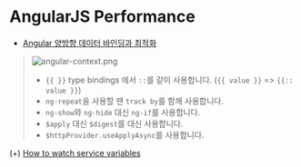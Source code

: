 # AngularJS Performance

* [Angular 양방향 데이터 바인딩과 최적화](https://qkraudghgh.github.io/angular/2016/08/01/angular-watch-optimize.html)

> ![angular-context.png](../img/AngularJS/angularjs-performance/angular-context.png)
> * ``{{ }}`` type bindings 에서 ``::``를 같이 사용합니다. (``{{ value }}`` => ``{{:: value }}``)
> * ``ng-repeat``을 사용할 땐 ``track by``를 함께 사용합니다.
> * ``ng-show``와 ``ng-hide`` 대신 ``ng-if``를 사용합니다.
> * ``$apply`` 대신 ``$digest``를 대신 사용합니다.
> * ``$httpProvider.useApplyAsync``를 사용합니다.

(+) [How to watch service variables](./watch-service-variables.md)